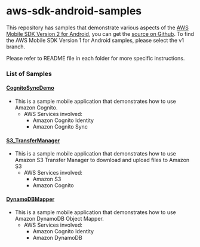 aws-sdk-android-samples
=======================

This repository has samples that demonstrate various aspects of the [AWS Mobile SDK Version 2 for Android](http://aws.amazon.com/sdkforandroid), you can get the [source on Github](https://github.com/aws/aws-sdk-android-v2).  To find the AWS Mobile SDK Version 1 for Android samples, please select the v1 branch.

Please refer to README file in each folder for more specific instructions.

### List of Samples

#### [CognitoSyncDemo](CognitoSyncDemo/README.md)
* This is a sample mobile application that demonstrates how to use Amazon Cognito.
    * AWS Services involved:
      + Amazon Cognito Identity
      + Amazon Cognito Sync

#### [S3_TransferManager](S3_Transfer_Manager/README.md)
* This is a sample mobile application that demonstrates how to use Amazon S3 Transfer Manager to download and upload files to Amazon S3 
    * AWS Services involved:
      + Amazon S3
      + Amazon Cognito
      
#### [DynamoDBMapper](DynamoDBMapper_UserPreference_Cognito/README.md)
* This is a sample mobile application that demonstrates how to use Amazon DynamoDB Object Mapper.
    * AWS Services involved:
      + Amazon Cognito Identity
      + Amazon DynamoDB
     

